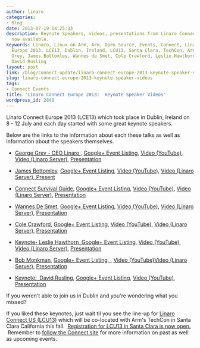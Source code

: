 ```yaml
---
author: linaro
categories:
- Blog
date: 2013-07-19 14:25:33
description: Keynote Speakers, videos, presentations from Linaro Connect Europe 2013
  now available.
keywords: Linaro, Linux on Arm, Arm, Open Source, Events, Connect, Linaro Connect
  Europe 2013, LCE13, Dublin, Ireland, LCU13, Santa Clara, TechCon, Arm TechCon, George
  Grey, James Bottomley, Wannes de Smet, Cole Crawford, Leslie Hawthorn, Bob Monkman,
  David Rusling
layout: post
link: /blog/connect-update/linaro-connect-europe-2013-keynote-speaker-videos/
slug: linaro-connect-europe-2013-keynote-speaker-videos
tags:
- Connect Events
title: 'Linaro Connect Europe 2013:  Keynote Speaker Videos'
wordpress_id: 2840
---
```


Linaro Connect Europe 2013 (LCE13) which took place in Dublin, Ireland on 8 - 12 July and each day started with some great keynote speakers.

Below are the links to the information about each these talks as well as information about the speakers themselves.


  * [George Grey - CEO Linaro ](http://lce-13.zerista.com/event/member/79585), [Google+ Event Listing](https://plus.google.com/events/c7nkdlrtl8j6cno00fu15gf6dos?partnerid=gplp0), [Video (YouTube)](http://youtu.be/cQ6Kp8R5aow), [Video (Linaro Server)](http://people.linaro.org/linaro-connect/lce13/videos/8_July_2013_Monday/Opening%20Keynote-%20George%20Grey%20-%20CEO%20Linaro.mp4), [Presentation](https://www.slideshare.net/linaroorg/george-grey-keynotemondayjuly82013)

  * [James Bottomley](http://lce-13.zerista.com/event/member/79586), [Google+ Event Listing](https://plus.google.com/u/0/events/cmumvm9503pngbb22ha95tu8fg0), [Video (YouTube](http://youtu.be/3nSh8CfDpb0)), [Video (Linaro Server)](http://people.linaro.org/linaro-connect/lce13/videos/8_July_2013_Monday/Monday%20Keynote-%20James%20Bottomley.mp4),[ Present](https://www.slideshare.net/linaroorg/keynote-jamesbottomley)


  * [Connect Survival Guide](http://lce-13.zerista.com/event/member/79587), [Google+ Event Listing](https://plus.google.com/u/0/events/c9km5je4jufpsimd7jcbvus7his), [Video (YouTube)](http://youtu.be/Z6tJR99wWWI), [Video (Linaro Server)](http://people.linaro.org/linaro-connect/lce13/videos/8_July_2013_Monday/Connect%20survival%20Guide.mp4), [Presentation](https://www.slideshare.net/linaroorg/lce13-survival-guide)


  * [Wannes De Smet](http://lce-13.zerista.com/event/member/79608), [Google+ Event Listing](https://plus.google.com/u/0/events/cn6pjbn7de9eunrf12d15ond2so), [Video (YouTube)](http://youtu.be/LZWVSrVyjrY), [Video (Linaro Server)](http://people.linaro.org/linaro-connect/lce13/videos/9_July_2013_Tuesday/Linaro%20Connect%20LCE13%20-%20Wannes%20de%20Smet%20Calxeda%20-%20Arm%20Server%20Keynote.mp4), [Presentation](https://www.slideshare.net/linaroorg/linaro-sizing-serverscalxeda)


  * [Cole Crawford](http://lce-13.zerista.com/event/member/81944), [Google+ Event Listing](https://plus.google.com/u/0/events/cd6jp4ehbuntib9pnrp89qppc2c), [Video (YouTube)](http://youtu.be/4621j5xQGMM), [Video (Linaro Server)](http://people.linaro.org/linaro-connect/lce13/videos/10_July_2013_Wednesday/Wednesday%20Keynote-%20Cole%20Crawford.mp4), [Presentation](https://www.slideshare.net/linaroorg/open-compute-keynote)


  * [Keynote- Leslie Hawthorn ](http://lce-13.zerista.com/event/member/79628),[Google+ Event Listing](https://plus.google.com/u/0/events/cbmijv13csfjsor2gbsbpvve8ts), [Video (YouTube),](http://youtu.be/G9kuThWA82Y) [Video (Linaro Server)](http://people.linaro.org/linaro-connect/lce13/videos/10_July_2013_Wednesday/Wednesday%20Keynote-%20Leslie%20Hawthorn.mp4), [Presentation](https://www.slideshare.net/linaroorg/hawthorn-linaro-connectkeynotefinal)


  * [Bob Monkman](http://lce-13.zerista.com/event/member/79647), [Google+ Event Listing](https://plus.google.com/u/0/events/cv0np67uol8fff1as3sq58fola0),[ ,](https://www.youtube.com/watch?v=uwx4-m5f_Vw) [Video (YouTube)](http://youtu.be/uwx4-m5f_Vw)[Video (Linaro Server)](http://people.linaro.org/linaro-connect/lce13/videos/11_July_2013_Thursday/Thursday%20Keynote-%20Bob%20Monkman.mp4), [Presentation](https://www.slideshare.net/linaroorg/bob-monkman-keynotejuly112013)


  * [Keynote:  David Rusling](http://lce-13.zerista.com/event/member/79665), [Google+ Event Listing](https://plus.google.com/u/0/events/csko8l0vmn8rsd30lrpr72tncm8), [Video (YouTube)](http://youtu.be/2EWg5tOjhm4), [Presentation](https://www.slideshare.net/linaroorg/cto-talk-fridaylce1302)


If you weren't able to join us in Dublin and you're wondering what you missed?

If you liked these keynotes, just wait til you see the line-up for [Linaro Connect US (LCU13)](https://connect.linaro.org/lcu13/) which will be co-located with Arm's TechCon in Santa Clara California this fall.  [Registration for LCU13 in Santa Clara is now open.](http://linaroconnect-lcu13.eventbrite.co.uk/)  Remember to [follow the Connect site](https://connect.linaro.org/lcu13/) for more information on past as well as upcoming events.
